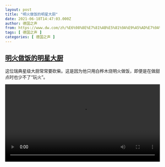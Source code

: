 ```yaml
---
layout: post
title: "明火做饭的明星大厨"
date: 2021-06-18T14:47:03.000Z
author: 德国之声
from: https://www.dw.com/zh/%E6%98%8E%E7%81%AB%E5%81%9A%E9%A5%AD%E7%9A%84%E6%98%8E%E6%98%9F%E5%A4%A7%E5%8E%A8/a-57955969
tags: [ 德国之声 ]
categories: [ 德国之声 ]
---
```

<!--1624027623000-->
[明火做饭的明星大厨](https://www.dw.com/zh/%E6%98%8E%E7%81%AB%E5%81%9A%E9%A5%AD%E7%9A%84%E6%98%8E%E6%98%9F%E5%A4%A7%E5%8E%A8/a-57955969)
------

<div>
<p>这位瑞典星级大厨常常要砍柴。这是因为他只用白桦木烧明火做饭，即便是在做甜点时也少不了“玩火”。</small></p><video src="https://tvdownloaddw-a.akamaihd.net/dwtv_video/flv/vdt_zh/2021/bchi210618_001_8e534feuerkochwide_sd_sor.mp4" controls style="width:100%"></video>
</div>
